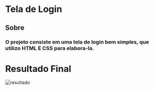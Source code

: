 # Tela de Login

## Sobre

### O projeto consiste em uma tela de login bem simples, que utilizo HTML E CSS para elabora-la.

# Resultado Final

![resultado](https://user-images.githubusercontent.com/91344005/135816800-a9d80bbd-0cc7-4385-a631-81d5de0abe38.png)
